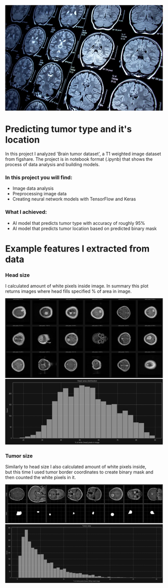 <div class="img-bg">
    <img src="./media/bg.png">
</div>

# Predicting tumor type and it's location
In this project I analyzed 'Brain tumor dataset', a T1 weighted image dataset from figshare.
The project is in notebook format (.ipynb) that shows the process of data analysis and building models.

### In this project you will find:
- Image data analysis
- Preprocessing image data
- Creating neural network models with TensorFlow and Keras

### What I achieved:
- AI model that predicts tumor type with accuracy of roughly 95%
- AI model that predicts tumor location based on predicted binary mask

# Example features I extracted from data
### Head size
I calculated amount of white pixels inside image.
In summary this plot returns images where head fills specified % of area in image.

<img src="./media/skull-size.png">
<img src="./media/skull-size-2.png">

### Tumor size
Similarly to head size I also calculated amount of white pixels inside,<br>
but this time I used tumor border coordinates to create binary mask and then counted the white pixels in it.

<img src="./media/tumor-size.png">
<img src="./media/tumor-size-2.png">